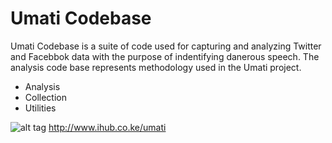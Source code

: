 # Umati Codebase

Umati Codebase is a suite of code used for capturing and analyzing Twitter and Facebbok data with the purpose of indentifying danerous speech. The analysis code base represents methodology used in the Umati project.  

* Analysis
* Collection
* Utilities


![alt tag](http://community.ihub.co.ke/cache/image_resizer/84a93bab303ed9ec81f674926cc16b16.jpg)
http://www.ihub.co.ke/umati





